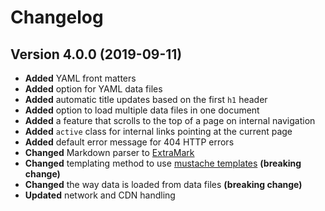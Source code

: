 # Changelog

## Version 4.0.0 (2019-09-11)

- **Added** YAML front matters
- **Added** option for YAML data files
- **Added** automatic title updates based on the first `h1` header
- **Added** option to load multiple data files in one document
- **Added** a feature that scrolls to the top of a page on internal navigation
- **Added** `active` class for internal links pointing at the current page
- **Added** default error message for 404 HTTP errors
- **Changed** Markdown parser to [ExtraMark](https://github.com/vimtaai/extramark)
- **Changed** templating method to use [mustache templates](http://mustache.github.io/) **(breaking change)**
- **Changed** the way data is loaded from data files **(breaking change)**
- **Updated** network and CDN handling
